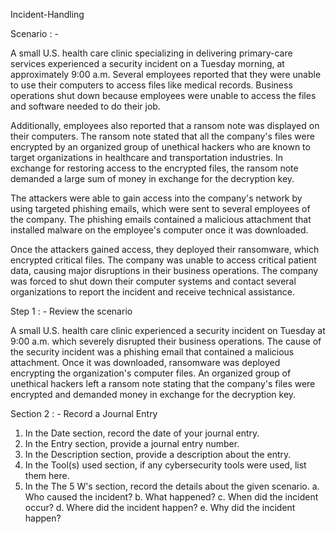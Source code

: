  Incident-Handling

 Scenario : -

 A small U.S. health care clinic specializing in delivering primary-care services experienced a security incident on a Tuesday morning, at approximately 9:00 a.m. Several employees reported that they were unable to use their computers to access files like medical records. Business operations shut down because employees were unable to access the files and software needed to do their job.

Additionally, employees also reported that a ransom note was displayed on their computers. The ransom note stated that all the company's files were encrypted by an organized group of unethical hackers who are known to target organizations in healthcare and transportation industries. In exchange for restoring access to the encrypted files, the ransom note demanded a large sum of money in exchange for the decryption key. 

The attackers were able to gain access into the company's network by using targeted phishing emails, which were sent to several employees of the company. The phishing emails contained a malicious attachment that installed malware on the employee's computer once it was downloaded.

Once the attackers gained access, they deployed their ransomware, which encrypted critical files. The company was unable to access critical patient data, causing major disruptions in their business operations. The company was forced to shut down their computer systems and contact several organizations to report the incident and receive technical assistance.


Step 1 : - Review the scenario

A small U.S. health care clinic experienced a security incident on Tuesday at 9:00 a.m. which severely disrupted their business operations.
The cause of the security incident was a phishing email that contained a malicious attachment. Once it was downloaded, ransomware was deployed encrypting the organization's computer files.
An organized group of unethical hackers left a ransom note stating that the company's files were encrypted and demanded money in exchange for the decryption key.

Section 2 : - Record a Journal Entry

1. In the Date section, record the date of your journal entry.
2. In the Entry section, provide a journal entry number.
3. In the Description section, provide a description about the entry.
4. In the Tool(s) used section, if any cybersecurity tools were used, list them here.
5. In the The 5 W's section, record the details about the given scenario.
   a. Who caused the incident?
   b. What happened?
   c. When did the incident occur?
   d. Where did the incident happen?
   e. Why did the incident happen?

   
